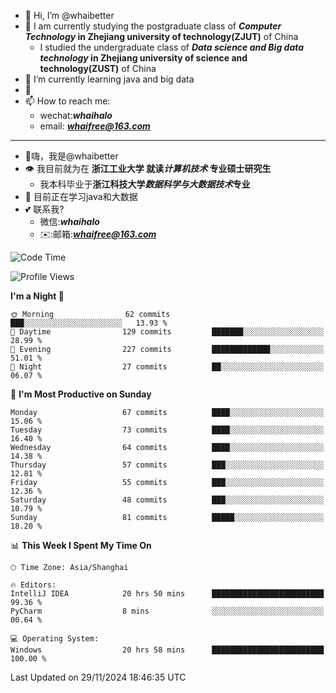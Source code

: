 - 👋 Hi, I’m @whaibetter
- 👀 I am currently studying the postgraduate class of ***Computer Technology* in Zhejiang university of technology(ZJUT)** of China
  -  I studied the undergraduate class of ***Data science and Big data technology* in Zhejiang university of science and technology(ZUST)** of China
- 🌱 I’m currently learning java and big data
- 💞️ 
- 📫 How to reach me: 
  - wechat:***whaihalo***
  - email: ***whaifree@163.com***
 ------------------------
- 👋嗨，我是@whaibetter
- 👁 我目前就为在 **浙江工业大学 就读*计算机技术* 专业硕士研究生**
  - 我本科毕业于**浙江科技大学*数据科学与大数据技术*专业**
- 🌴 目前正在学习java和大数据
- 💕 联系我?
  - 微信:***whaihalo***
  - ✉️:邮箱:***whaifree@163.com***

<!--START_SECTION:waka-->
![Code Time](http://img.shields.io/badge/Code%20Time-649%20hrs%2012%20mins-blue)

![Profile Views](http://img.shields.io/badge/Profile%20Views-0-blue)

**I'm a Night 🦉** 

```text
🌞 Morning                62 commits          ███░░░░░░░░░░░░░░░░░░░░░░   13.93 % 
🌆 Daytime                129 commits         ███████░░░░░░░░░░░░░░░░░░   28.99 % 
🌃 Evening                227 commits         █████████████░░░░░░░░░░░░   51.01 % 
🌙 Night                  27 commits          ██░░░░░░░░░░░░░░░░░░░░░░░   06.07 % 
```
📅 **I'm Most Productive on Sunday** 

```text
Monday                   67 commits          ████░░░░░░░░░░░░░░░░░░░░░   15.06 % 
Tuesday                  73 commits          ████░░░░░░░░░░░░░░░░░░░░░   16.40 % 
Wednesday                64 commits          ████░░░░░░░░░░░░░░░░░░░░░   14.38 % 
Thursday                 57 commits          ███░░░░░░░░░░░░░░░░░░░░░░   12.81 % 
Friday                   55 commits          ███░░░░░░░░░░░░░░░░░░░░░░   12.36 % 
Saturday                 48 commits          ███░░░░░░░░░░░░░░░░░░░░░░   10.79 % 
Sunday                   81 commits          █████░░░░░░░░░░░░░░░░░░░░   18.20 % 
```


📊 **This Week I Spent My Time On** 

```text
🕑︎ Time Zone: Asia/Shanghai

🔥 Editors: 
IntelliJ IDEA            20 hrs 50 mins      █████████████████████████   99.36 % 
PyCharm                  8 mins              ░░░░░░░░░░░░░░░░░░░░░░░░░   00.64 % 

💻 Operating System: 
Windows                  20 hrs 58 mins      █████████████████████████   100.00 % 
```


 Last Updated on 29/11/2024 18:46:35 UTC
<!--END_SECTION:waka-->
